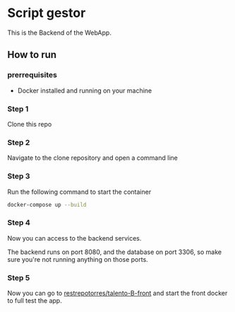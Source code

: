 # Script gestor
This is the Backend of the WebApp. 

## How to run
### prerrequisites
* Docker installed and running on your machine

### Step 1
Clone this repo

### Step 2
Navigate to the clone repository and open a command line

### Step 3
Run the following command to start the container

```bash
docker-compose up --build
```

### Step 4
Now you can access to the backend services.

The backend runs on port 8080, and the database on port 3306, 
so make sure you're not running anything on those ports.
### Step 5
Now you can go to [restrepotorres/talento-B-front](https://github.com/RestrepoTorres/talento-B-front)
and start the front docker to full test the app.
